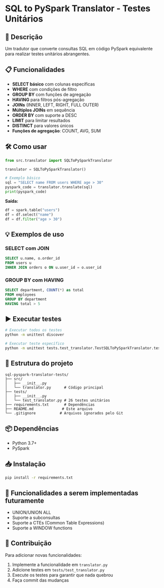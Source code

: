 # SQL to PySpark Translator - Testes Unitários

## 📝 Descrição

Um tradutor que converte consultas SQL em código PySpark equivalente para realizar testes unitários abrangentes.

## 📋 Funcionalidades

- **SELECT básico** com colunas específicas
- **WHERE** com condições de filtro
- **GROUP BY** com funções de agregação
- **HAVING** para filtros pós-agregação
- **JOINs** (INNER, LEFT, RIGHT, FULL OUTER)
- **Múltiplos JOINs** em sequência
- **ORDER BY** com suporte a DESC
- **LIMIT** para limitar resultados
- **DISTINCT** para valores únicos
- **Funções de agregação**: COUNT, AVG, SUM

## 🛠 Como usar

```python
from src.translator import SQLToPySparkTranslator

translator = SQLToPySparkTranslator()

# Exemplo básico
sql = "SELECT name FROM users WHERE age > 30"
pyspark_code = translator.translate(sql)
print(pyspark_code)
```

**Saída:**
```python
df = spark.table("users")
df = df.select("name")
df = df.filter("age > 30")
```

## 💡 Exemplos de uso

### SELECT com JOIN
```sql
SELECT u.name, o.order_id 
FROM users u 
INNER JOIN orders o ON u.user_id = o.user_id
```

### GROUP BY com HAVING
```sql
SELECT department, COUNT(*) as total 
FROM employees 
GROUP BY department 
HAVING total > 5
```

## ▶️ Executar testes

```bash
# Executar todos os testes
python -m unittest discover

# Executar teste específico
python -m unittest tests.test_translator.TestSQLToPySparkTranslator.test_basic_select
```

## 📂  Estrutura do projeto

```
sql-pyspark-translator-tests/
├── src/
│   ├── __init__.py
│   └── translator.py      # Código principal
├── tests/
│   ├── __init__.py
│   └── test_translator.py # 26 testes unitários
├── requirements.txt       # Dependências
├── README.md             # Este arquivo
└── .gitignore           # Arquivos ignorados pelo Git
```

## 📦 Dependências

- Python 3.7+
- PySpark

## 📥 Instalação

```bash
pip install -r requirements.txt
```

## 🔧 Funcionalidades a serem implementadas futuramente

- UNION/UNION ALL
- Suporte a subconsultas
- Suporte a CTEs (Common Table Expressions)
- Suporte a WINDOW functions

## 🤝 Contribuição

Para adicionar novas funcionalidades:
1. Implemente a funcionalidade em `translator.py`
2. Adicione testes em `tests/test_translator.py`
3. Execute os testes para garantir que nada quebrou
4. Faça commit das mudanças